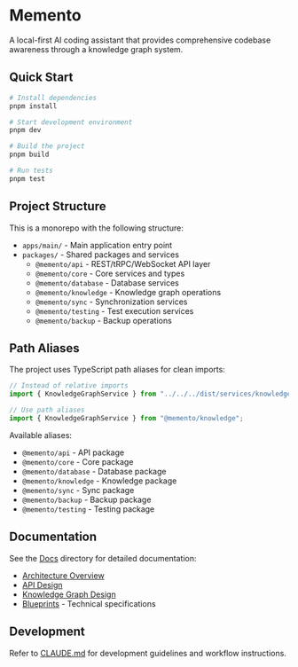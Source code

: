 # Memento

A local-first AI coding assistant that provides comprehensive codebase awareness through a knowledge graph system.

## Quick Start

```bash
# Install dependencies
pnpm install

# Start development environment
pnpm dev

# Build the project
pnpm build

# Run tests
pnpm test
```

## Project Structure

This is a monorepo with the following structure:

- `apps/main/` - Main application entry point
- `packages/` - Shared packages and services
  - `@memento/api` - REST/tRPC/WebSocket API layer
  - `@memento/core` - Core services and types
  - `@memento/database` - Database services
  - `@memento/knowledge` - Knowledge graph operations
  - `@memento/sync` - Synchronization services
  - `@memento/testing` - Test execution services
  - `@memento/backup` - Backup operations

## Path Aliases

The project uses TypeScript path aliases for clean imports:

```typescript
// Instead of relative imports
import { KnowledgeGraphService } from "../../../dist/services/knowledge/index.js";

// Use path aliases
import { KnowledgeGraphService } from "@memento/knowledge";
```

Available aliases:
- `@memento/api` - API package
- `@memento/core` - Core package
- `@memento/database` - Database package
- `@memento/knowledge` - Knowledge package
- `@memento/sync` - Sync package
- `@memento/backup` - Backup package
- `@memento/testing` - Testing package

## Documentation

See the [Docs](./Docs/) directory for detailed documentation:

- [Architecture Overview](./Docs/MementoArchitecture.md)
- [API Design](./Docs/MementoAPIDesign.md)
- [Knowledge Graph Design](./Docs/KnowledgeGraphDesign.md)
- [Blueprints](./Docs/Blueprints/) - Technical specifications

## Development

Refer to [CLAUDE.md](./CLAUDE.md) for development guidelines and workflow instructions.